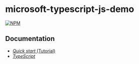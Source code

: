 # microsoft-typescript-js-demo

[![NPM](https://nodei.co/npm/typescript.png?downloads=true&downloadRank=true&stars=true)](https://www.npmjs.com/search?q=typescript)
## Documentation
* [*Quick start* (Tutorial)](https://www.typescriptlang.org/docs/tutorial.html)
* [*TypeScript*](https://en.wikipedia.org/wiki/TypeScript)
